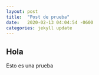 ```yaml
---
layout: post
title:  "Post de prueba"
date:   2020-02-13 04:04:54 -0600
categories: jekyll update
---
```


## Hola

Esto es una prueba